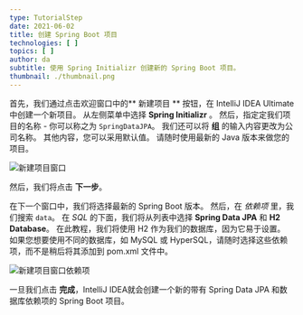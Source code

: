 ```yaml
---
type: TutorialStep
date: 2021-06-02
title: 创建 Spring Boot 项目
technologies: [ ]
topics: [ ]
author: da
subtitle: 使用 Spring Initializr 创建新的 Spring Boot 项目。
thumbnail: ./thumbnail.png
---
```


首先，我们通过点击欢迎窗口中的** 新建项目 ** 按钮，在 IntelliJ IDEA Ultimate 中创建一个新项目。 从左侧菜单中选择 **Spring Initializr** 。 然后，指定定我们项目的名称 - 你可以称之为 `SpringDataJPA`。 我们还可以将 **组** 的输入内容更改为公司名称。 其他内容，您可以采用默认值。 请随时使用最新的 Java 版本来做您的项目。

![新建项目窗口](./NewProject.png)

然后，我们将点击 **下一步**。

在下一个窗口中，我们将选择最新的 Spring Boot 版本。 然后，在 *依赖项* 里，我们搜索 `data`。 在 *SQL* 的下面，我们将从列表中选择 **Spring Data JPA** 和 **H2 Database**。 在此教程，我们将使用 H2 作为我们的数据库，因为它易于设置。 如果您想要使用不同的数据库，如 MySQL 或 HyperSQL，请随时选择这些依赖项，而不是稍后将其添加到 pom.xml 文件中。

![新建项目窗口依赖项](./NewProject-Deps.png)

一旦我们点击 **完成**，IntelliJ IDEA就会创建一个新的带有 Spring Data JPA 和数据库依赖项的 Spring Boot 项目。
